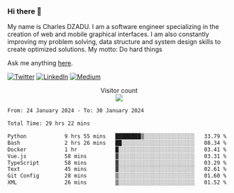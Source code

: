 ### Hi there 👋

My name is Charles DZADU. I am a software engineer specializing in the creation of web and mobile graphical interfaces. I am also constantly improving my problem solving, data structure and system design skills to create optimized solutions.
My motto: Do hard things


Ask me anything [here](https://github.com/charlesdzadu/charlesdzadu/issues?q=is%3Aissue+is%3Aopen).

<p> 
  <a href="https://twitter.com/CharlesDzadu" target="_blank"><img alt="Twitter" src="https://img.shields.io/badge/twitter-%231DA1F2.svg?&style=for-the-badge&logo=twitter&logoColor=white" /></a> 
  <a href="https://www.linkedin.com/in/charlesdzadu/" target="_blank"><img alt="LinkedIn" src="https://img.shields.io/badge/linkedin-%230077B5.svg?&style=for-the-badge&logo=linkedin&logoColor=white" /></a> 
  <a href="https://charlesdzadu.com" target="_blank"><img alt="Medium" src="https://img.shields.io/badge/medium-%2312100E.svg?&style=for-the-badge&logo=medium&logoColor=white" /></a>
</p>


<p align="center"> 
  Visitor count<br>
  <img src="https://profile-counter.glitch.me/charlesdzadu/count.svg" />
</p>


<!--START_SECTION:waka-->

```txt
From: 24 January 2024 - To: 30 January 2024

Total Time: 29 hrs 22 mins

Python            9 hrs 55 mins   ████████▒░░░░░░░░░░░░░░░░   33.79 %
Bash              2 hrs 26 mins   ██░░░░░░░░░░░░░░░░░░░░░░░   08.34 %
Docker            1 hr            █░░░░░░░░░░░░░░░░░░░░░░░░   03.41 %
Vue.js            58 mins         ▓░░░░░░░░░░░░░░░░░░░░░░░░   03.31 %
TypeScript        58 mins         ▓░░░░░░░░░░░░░░░░░░░░░░░░   03.29 %
Text              45 mins         ▓░░░░░░░░░░░░░░░░░░░░░░░░   02.61 %
Git Config        28 mins         ▒░░░░░░░░░░░░░░░░░░░░░░░░   01.60 %
XML               26 mins         ▒░░░░░░░░░░░░░░░░░░░░░░░░   01.52 %
```

<!--END_SECTION:waka-->
